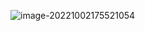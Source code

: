 ![image-20221002175521054](https://holon-image.oss-cn-beijing.aliyuncs.com/20221002175521bLwzUv.png)